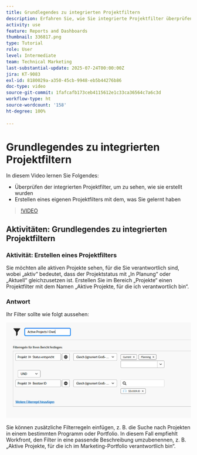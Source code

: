 ```yaml
---
title: Grundlegendes zu integrierten Projektfiltern
description: Erfahren Sie, wie Sie integrierte Projektfilter überprüfen können, um zu sehen, wie sie erstellt werden, und wie Sie in Workfront einen eigenen Projektfilter erstellen.
activity: use
feature: Reports and Dashboards
thumbnail: 336817.png
type: Tutorial
role: User
level: Intermediate
team: Technical Marketing
last-substantial-update: 2025-07-24T00:00:00Z
jira: KT-9083
exl-id: 8180029a-a350-45cb-9948-eb5b44276b86
doc-type: video
source-git-commit: 1fafcafb173ceb4115612e1c33ca36564c7a6c3d
workflow-type: ht
source-wordcount: '158'
ht-degree: 100%

---
```


# Grundlegendes zu integrierten Projektfiltern

In diesem Video lernen Sie Folgendes:

* Überprüfen der integrierten Projektfilter, um zu sehen, wie sie erstellt wurden
* Erstellen eines eigenen Projektfilters mit dem, was Sie gelernt haben

>[!VIDEO](https://video.tv.adobe.com/v/3418628/?quality=12&learn=on&captions=ger)

## Aktivitäten: Grundlegendes zu integrierten Projektfiltern


### Aktivität: Erstellen eines Projektfilters

Sie möchten alle aktiven Projekte sehen, für die Sie verantwortlich sind, wobei „aktiv“ bedeutet, dass der Projektstatus mit „In Planung“ oder „Aktuell“ gleichzusetzen ist. Erstellen Sie im Bereich „Projekte“ einen Projektfilter mit dem Namen „Aktive Projekte, für die ich verantwortlich bin“.

### Antwort

Ihr Filter sollte wie folgt aussehen:

![Ein Screenshot des Bildschirms zum Erstellen eines Projektfilters](assets/opening-built-in-project-filters-1.png)

Sie können zusätzliche Filterregeln einfügen, z. B. die Suche nach Projekten in einem bestimmten Programm oder Portfolio. In diesem Fall empfiehlt Workfront, den Filter in eine passende Beschreibung umzubenennen, z. B. „Aktive Projekte, für die ich im Marketing-Portfolio verantwortlich bin“.
